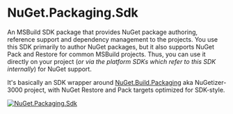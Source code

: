 # NuGet.Packaging.Sdk

An MSBuild SDK package that provides NuGet package authoring, reference support and dependency management to the projects.
You use this SDK primarily to author NuGet packages, but it also supports NuGet Pack and Restore for common MSBuild projects.
Thus, you can use it directly on your project (_or via the platform SDKs which refer to this SDK internally_) for NuGet support.

It's basically an SDK wrapper around [NuGet.Build.Packaging](https://github.com/NuGet/NuGet.Build.Packaging) aka NuGetizer-3000 project, with NuGet Restore and Pack targets optimized for SDK-style.

[![NuGet.Packaging.Sdk](https://img.shields.io/myget/msbuild-sdks/v/NuGet.Packaging.Sdk.svg)](https://myget.org/feed/msbuild-sdks/package/nuget/NuGet.Packaging.Sdk)
